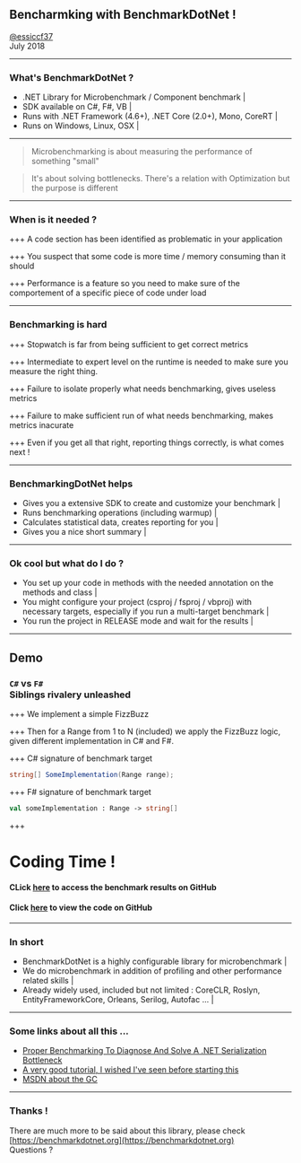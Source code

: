 ## Bencharmking with BenchmarkDotNet !

[@essiccf37](https://twitter.com/essiccf37) <br> July 2018

---

### What's BenchmarkDotNet ?

- .NET Library for Microbenchmark / Component benchmark |
- SDK available on C#, F#, VB |
- Runs with .NET Framework (4.6+), .NET Core (2.0+), Mono, CoreRT |
- Runs on Windows, Linux, OSX |

---

> Microbenchmarking is about measuring the performance of something "small" 

> It's about solving bottlenecks. There's a relation with Optimization but the purpose is different

---

### When is it needed ? 

+++
A code section has been identified as problematic in your application

+++
You suspect that some code is more time / memory consuming than it should 

+++
Performance is a feature so you need to make sure of the comportement of a specific piece of code under load

---

### Benchmarking is hard 

+++
Stopwatch is far from being sufficient to get correct metrics 

+++
Intermediate to expert level on the runtime is needed to make sure you measure the right thing. 

+++
Failure to isolate properly what needs benchmarking, gives useless metrics

+++
Failure to make sufficient run of what needs benchmarking, makes metrics inacurate

+++
Even if you get all that right, reporting things correctly, is what comes next !

---

### BenchmarkingDotNet helps 

- Gives you a extensive SDK to create and customize your benchmark |
- Runs benchmarking operations (including warmup) |
- Calculates statistical data, creates reporting for you |
- Gives you a nice short summary |

---

### Ok cool but what do I do ?

- You set up your code in methods with the needed annotation on the methods and class |
- You might configure your project (csproj / fsproj / vbproj) with necessary targets, especially if you run a multi-target benchmark |
- You run the project in RELEASE mode and wait for the results |

---

## Demo

### `C#` vs `F#` <br /> Siblings rivalery unleashed

+++
We implement a simple FizzBuzz 

+++
Then for a Range from 1 to N (included) we apply the FizzBuzz logic, given different implementation in C# and F#.

+++
C# signature of benchmark target

```csharp
string[] SomeImplementation(Range range); 
```

+++
F# signature of benchmark target
```fsharp
val someImplementation : Range -> string[]
```
+++

# Coding Time !
#### CLick [here](https://github.com/essic/prez-benchmarkdotnet/tree/master/demo) to access the benchmark results on GitHub 
#### Click [here](https://github.com/essic/prez-benchmarkdotnet/tree/master/myBenchmark) to view the code on GitHub
---

### In short

- BenchmarkDotNet is a highly configurable library for microbenchmark |
- We do microbenchmark in addition of profiling and other performance related skills |
- Already widely used, included but not limited : CoreCLR, Roslyn, EntityFrameworkCore, Orleans, Serilog, Autofac ... |

---
### Some links about all this ...

- [Proper Benchmarking To Diagnose And Solve A .NET Serialization Bottleneck](http://www.hanselman.com/blog/ProperBenchmarkingToDiagnoseAndSolveANETSerializationBottleneck.aspx)
- [A very good tutorial, I wished I've seen before starting this](https://dotnetcoretutorials.com/2017/12/04/benchmarking-net-core-code-benchmarkdotnet/)
- [MSDN about the GC](https://msdn.microsoft.com/en-us/library/ms973837.aspx)

---

### Thanks !

There are much more to be said about this library, please check [https://benchmarkdotnet.org](https://benchmarkdotnet.org) <br> Questions ?
